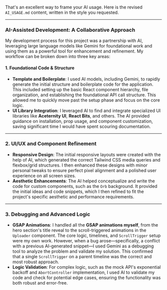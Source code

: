 That's an excellent way to frame your AI usage. Here is the revised `AI_USAGE.md` content, written in the style you requested.

---

### AI-Assisted Development: A Collaborative Approach

My development process for this project was a partnership with AI, leveraging large language models like Gemini for foundational work and using them as a powerful tool for enhancement and refinement. My workflow can be broken down into three key areas:

#### 1. Foundational Code & Structure

- **Template and Boilerplate**: I used AI models, including Gemini, to rapidly generate the initial structure and boilerplate code for the application. This included setting up the basic React component hierarchy, file organization, and establishing the foundational API call structure. This allowed me to quickly move past the setup phase and focus on the core logic.
- **UI Library Integration**: I leveraged AI to find and integrate specialized UI libraries like **Aceternity UI**, **React Bits**, and others. The AI provided guidance on installation, prop usage, and component customization, saving significant time I would have spent scouring documentation.

---

### 2. UI/UX and Component Refinement

- **Responsive Design**: The initial responsive layouts were created with the help of AI, which generated the correct Tailwind CSS media queries and flexbox/grid structures. I then enhanced these designs with minor personal tweaks to ensure perfect pixel alignment and a polished user experience on all screen sizes.
- **Aesthetic Enhancements**: The AI helped conceptualize and write the code for custom components, such as the `Orb` background. It provided the initial ideas and code snippets, which I then refined to fit the project's specific aesthetic and performance requirements.

---

### 3. Debugging and Advanced Logic

- **GSAP Animations**: I handled all the **GSAP animations myself**, from the hero section's title reveal to the scroll-triggered animations in the `Uploader` component. The core logic, timelines, and `ScrollTrigger` setup were my own work. However, when a bug arose—specifically, a conflict with a previous AI-generated snippet—I used Gemini as a debugging tool to analyze the problem and validate my solution. This confirmed that a single `ScrollTrigger` on a parent timeline was the correct and most robust approach.
- **Logic Validation**: For complex logic, such as the mock API's exponential backoff and `AbortController` implementation, I used AI to validate my code and check for potential edge cases, ensuring the functionality was both robust and error-free.
